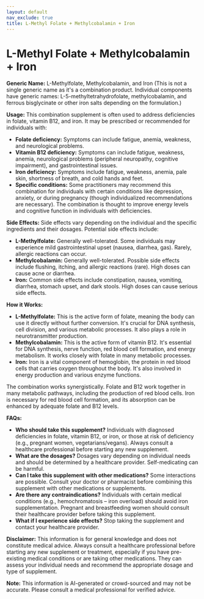 ```yaml
---
layout: default
nav_exclude: true
title: L-Methyl Folate + Methylcobalamin + Iron
---
```


# L-Methyl Folate + Methylcobalamin + Iron

**Generic Name:**  L-Methylfolate, Methylcobalamin, and Iron (This is not a single generic name as it's a combination product.  Individual components have generic names:  L-5-methyltetrahydrofolate, methylcobalamin, and ferrous bisglycinate or other iron salts depending on the formulation.)

**Usage:** This combination supplement is often used to address deficiencies in folate, vitamin B12, and iron.  It may be prescribed or recommended for individuals with:

* **Folate deficiency:**  Symptoms can include fatigue, anemia, weakness, and neurological problems.
* **Vitamin B12 deficiency:**  Symptoms can include fatigue, weakness, anemia, neurological problems (peripheral neuropathy, cognitive impairment), and  gastrointestinal issues.
* **Iron deficiency:** Symptoms include fatigue, weakness, anemia, pale skin, shortness of breath, and cold hands and feet.
* **Specific conditions:**  Some practitioners may recommend this combination for individuals with certain conditions like depression, anxiety, or during pregnancy (though individualized recommendations are necessary).  The combination is thought to improve energy levels and cognitive function in individuals with deficiencies.


**Side Effects:** Side effects vary depending on the individual and the specific ingredients and their dosages.  Potential side effects include:

* **L-Methylfolate:** Generally well-tolerated.  Some individuals may experience mild gastrointestinal upset (nausea, diarrhea, gas).  Rarely, allergic reactions can occur.
* **Methylcobalamin:**  Generally well-tolerated.  Possible side effects include flushing, itching, and allergic reactions (rare).  High doses can cause acne or diarrhea.
* **Iron:**  Common side effects include constipation, nausea, vomiting, diarrhea, stomach upset, and dark stools.  High doses can cause serious side effects.


**How it Works:**

* **L-Methylfolate:** This is the active form of folate, meaning the body can use it directly without further conversion. It's crucial for DNA synthesis, cell division, and various metabolic processes.  It also plays a role in neurotransmitter production.
* **Methylcobalamin:** This is the active form of vitamin B12. It's essential for DNA synthesis, nerve function, red blood cell formation, and energy metabolism.  It works closely with folate in many metabolic processes.
* **Iron:** Iron is a vital component of hemoglobin, the protein in red blood cells that carries oxygen throughout the body.  It's also involved in energy production and various enzyme functions.

The combination works synergistically.  Folate and B12 work together in many metabolic pathways, including the production of red blood cells. Iron is necessary for red blood cell formation, and its absorption can be enhanced by adequate folate and B12 levels.


**FAQs:**

* **Who should take this supplement?** Individuals with diagnosed deficiencies in folate, vitamin B12, or iron, or those at risk of deficiency (e.g., pregnant women, vegetarians/vegans).  Always consult a healthcare professional before starting any new supplement.
* **What are the dosages?** Dosages vary depending on individual needs and should be determined by a healthcare provider.  Self-medicating can be harmful.
* **Can I take this supplement with other medications?**  Some interactions are possible. Consult your doctor or pharmacist before combining this supplement with other medications or supplements.
* **Are there any contraindications?**  Individuals with certain medical conditions (e.g., hemochromatosis – iron overload) should avoid iron supplementation.  Pregnant and breastfeeding women should consult their healthcare provider before taking this supplement.
* **What if I experience side effects?**  Stop taking the supplement and contact your healthcare provider.


**Disclaimer:** This information is for general knowledge and does not constitute medical advice.  Always consult a healthcare professional before starting any new supplement or treatment, especially if you have pre-existing medical conditions or are taking other medications.  They can assess your individual needs and recommend the appropriate dosage and type of supplement.


**Note:** This information is AI-generated or crowd-sourced and may not be accurate. Please consult a medical professional for verified advice.